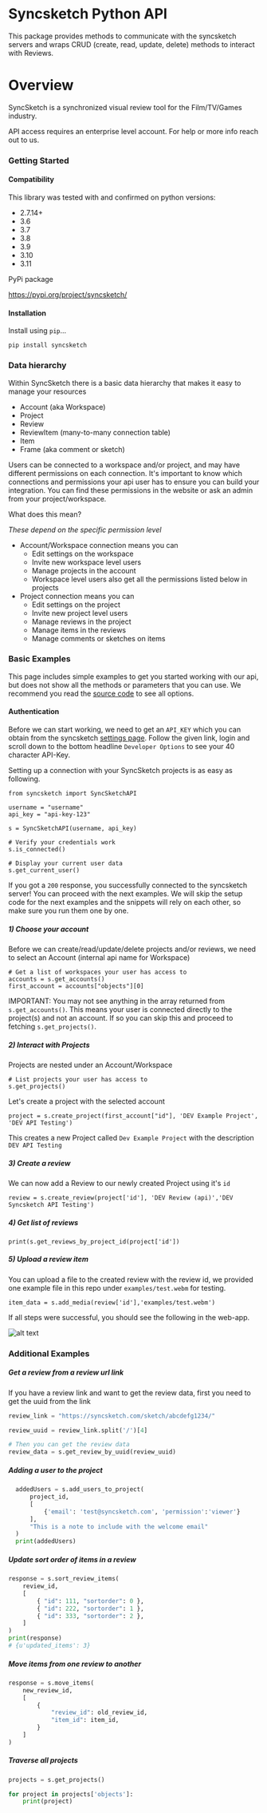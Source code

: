 # Syncsketch Python API

This package provides methods to communicate with the syncsketch servers and wraps CRUD (create, read, update, delete) methods to interact with Reviews.

# Overview

SyncSketch is a synchronized visual review tool for the Film/TV/Games industry.

API access requires an enterprise level account.  For help or more info reach out to us.

### Getting Started

#### Compatibility
This library was tested with and confirmed on python versions:
- 2.7.14+
- 3.6
- 3.7
- 3.8
- 3.9
- 3.10
- 3.11

PyPi package

https://pypi.org/project/syncsketch/

#### Installation

Install using `pip`...

    pip install syncsketch

### Data hierarchy

Within SyncSketch there is a basic data hierarchy that makes it easy to manage your resources

- Account (aka Workspace)
- Project
- Review
- ReviewItem (many-to-many connection table)
- Item
- Frame (aka comment or sketch)

Users can be connected to a workspace and/or project, and may have different permissions on each connection.
It's important to know which connections and permissions your api user has to ensure you can build your integration.
You can find these permissions in the website or ask an admin from your project/workspace.

What does this mean?

_These depend on the specific permission level_

- Account/Workspace connection means you can
  - Edit settings on the workspace
  - Invite new workspace level users
  - Manage projects in the account
  - Workspace level users also get all the permissions listed below in projects
- Project connection means you can
  - Edit settings on the project
  - Invite new project level users
  - Manage reviews in the project
  - Manage items in the reviews
  - Manage comments or sketches on items

### Basic Examples

This page includes simple examples to get you started working with our api, but does not show all the methods or parameters that you can use.
We recommend you read the [source code](https://github.com/syncsketch/python-api/blob/master/syncsketch/syncsketch.py) to see all options. 

#### Authentication
Before we can start working, we need to get an `API_KEY` which you can obtain from the syncsketch [settings page](https://syncsketch.com/pro/#/userProfile/settings). Follow the given link, login and scroll down to the bottom headline `Developer Options` to see your 40 character API-Key.


Setting up a connection with your SyncSketch projects is as easy as following. 

    from syncsketch import SyncSketchAPI
    
    username = "username"
    api_key = "api-key-123"
    
    s = SyncSketchAPI(username, api_key)
    
    # Verify your credentials work
    s.is_connected()

    # Display your current user data
    s.get_current_user()

If you got a `200` response, you successfully connected to the syncsketch server! You can proceed with the next examples. We will skip the setup code for the next examples and the snippets will rely on each other, so make sure you run them one by one.


##### 1) Choose your account

Before we can create/read/update/delete projects and/or reviews, we need to select an Account (internal api name for Workspace)

    # Get a list of workspaces your user has access to
    accounts = s.get_accounts()
    first_account = accounts["objects"][0]

IMPORTANT: You may not see anything in the array returned from `s.get_accounts()`.
This means your user is connected directly to the project(s) and not an account.
If so you can skip this and proceed to fetching `s.get_projects()`.

##### 2) Interact with Projects

Projects are nested under an Account/Workspace

    # List projects your user has access to
    s.get_projects()

Let's create a project with the selected account

    project = s.create_project(first_account["id"], 'DEV Example Project', 'DEV API Testing')

This creates a new Project called `Dev Example Project` with the description `DEV API Testing`


##### 3) Create a review

We can now add a Review to our newly created Project using it's `id`

    review = s.create_review(project['id'], 'DEV Review (api)','DEV Syncsketch API Testing')


##### 4) Get list of reviews


    print(s.get_reviews_by_project_id(project['id'])


##### 5) Upload a review item

You can upload a file to the created review with the review id, we provided one example file in this repo under `examples/test.webm` for testing.

    item_data = s.add_media(review['id'],'examples/test.webm')


If all steps were successful, you should see the following in the web-app. 

![alt text](https://github.com/syncsketch/python-api/blob/documentation/examples/resources/exampleResult.jpg?raw=true)

### Additional Examples

##### Get a review from a review url link

If you have a review link and want to get the review data, first you need to get the uuid from the link

```python
review_link = "https://syncsketch.com/sketch/abcdefg1234/"

review_uuid = review_link.split('/')[4]

# Then you can get the review data
review_data = s.get_review_by_uuid(review_uuid)
```

##### Adding a user to the project
```python
  addedUsers = s.add_users_to_project(
      project_id,
      [
          {'email': 'test@syncsketch.com', 'permission':'viewer'}
      ],
      "This is a note to include with the welcome email"
  )
  print(addedUsers)
```


##### Update sort order of items in a review
```python
response = s.sort_review_items(
    review_id,
    [
        { "id": 111, "sortorder": 0 },
        { "id": 222, "sortorder": 1 },
        { "id": 333, "sortorder": 2 },
    ]
)
print(response)
# {u'updated_items': 3}
```


##### Move items from one review to another
```python
response = s.move_items(
    new_review_id,
    [
        {
            "review_id": old_review_id,
            "item_id": item_id,
        }
    ]
)
```


##### Traverse all projects
```python
projects = s.get_projects()

for project in projects['objects']:
    print(project)
```
